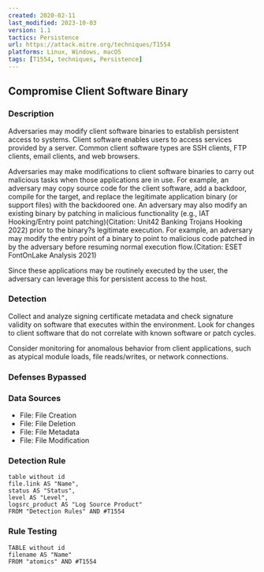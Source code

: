 ```yaml
---
created: 2020-02-11
last_modified: 2023-10-03
version: 1.1
tactics: Persistence
url: https://attack.mitre.org/techniques/T1554
platforms: Linux, Windows, macOS
tags: [T1554, techniques, Persistence]
---
```


## Compromise Client Software Binary

### Description

Adversaries may modify client software binaries to establish persistent access to systems. Client software enables users to access services provided by a server. Common client software types are SSH clients, FTP clients, email clients, and web browsers.

Adversaries may make modifications to client software binaries to carry out malicious tasks when those applications are in use. For example, an adversary may copy source code for the client software, add a backdoor, compile for the target, and replace the legitimate application binary (or support files) with the backdoored one. An adversary may also modify an existing binary by patching in malicious functionality (e.g., IAT Hooking/Entry point patching)(Citation: Unit42 Banking Trojans Hooking 2022) prior to the binary?s legitimate execution. For example, an adversary may modify the entry point of a binary to point to malicious code patched in by the adversary before resuming normal execution flow.(Citation: ESET FontOnLake Analysis 2021)

Since these applications may be routinely executed by the user, the adversary can leverage this for persistent access to the host.

### Detection

Collect and analyze signing certificate metadata and check signature validity on software that executes within the environment. Look for changes to client software that do not correlate with known software or patch cycles. 

Consider monitoring for anomalous behavior from client applications, such as atypical module loads, file reads/writes, or network connections.

### Defenses Bypassed



### Data Sources

  - File: File Creation
  -  File: File Deletion
  -  File: File Metadata
  -  File: File Modification
### Detection Rule

```dataview
table without id
file.link AS "Name",
status AS "Status",
level AS "Level",
logsrc_product AS "Log Source Product"
FROM "Detection Rules" AND #T1554
```

### Rule Testing

```dataview
TABLE without id
filename AS "Name"
FROM "atomics" AND #T1554
```
